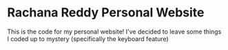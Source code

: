 # Rachana Reddy Personal Website

This is the code for my personal website! I've decided to leave some things I coded up to mystery (specifically the keyboard feature)